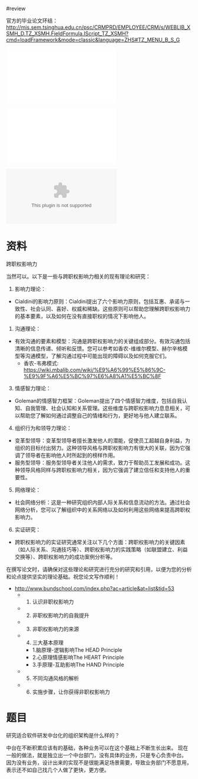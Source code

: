
#review 

官方的毕业论文环结：
http://mis.sem.tsinghua.edu.cn/psc/CRMPRD/EMPLOYEE/CRM/s/WEBLIB_XSMH_D.TZ_XSMH.FieldFormula.IScript_TZ_XSMH?cmd=loadFramework&mode=classic&language=ZHS#TZ_MENU_B_S_G

![](note/files/MBA毕业论文写作指导-21级非全日制.pdf)

![](note/files/MBA毕业论文常见格式问题汇总-0407更新.pdf)

![](note/files/202303MBA毕业论文整合版样例.doc)
# 资料
跨职权影响力


当然可以。以下是一些与跨职权影响力相关的现有理论和研究：

1. 影响力理论：
- Cialdini的影响力原则：Cialdini提出了六个影响力原则，包括互惠、承诺与一致性、社会认同、喜好、权威和稀缺。这些原则可以帮助您理解跨职权影响力的基本要素，以及如何在没有直接职权的情况下影响他人。

1. 沟通理论：
- 有效沟通的要素和模型：沟通是跨职权影响力的关键组成部分。有效沟通包括清晰的信息传递、倾听和反馈。您可以参考如香农-维维尔模型、赫尔辛格模型等沟通模型，了解沟通过程中可能出现的障碍以及如何克服它们。
	- 香农-韦弗模式: https://wiki.mbalib.com/wiki/%E9%A6%99%E5%86%9C-%E9%9F%A6%E5%BC%97%E6%A8%A1%E5%BC%8F

3. 情感智力理论：
- Goleman的情感智力框架：Goleman提出了四个情感智力维度，包括自我认知、自我管理、社会认知和关系管理。这些维度与跨职权影响力息息相关，可以帮助您了解如何通过调整自己的情绪和行为，更好地与他人建立联系。

4. 组织行为和领导力理论：
- 变革型领导：变革型领导者擅长激发他人的潜能，促使员工超越自身利益，为组织的目标付出努力。这种领导风格与跨职权影响力有很大的关联，因为它强调了领导者在影响他人时所起到的榜样作用。
- 服务型领导：服务型领导者关注他人的需求，致力于帮助员工发展和成功。这种领导风格同样与跨职权影响力相关，因为它强调了建立信任和支持他人的重要性。

5. 网络理论：
- 社会网络分析：这是一种研究组织内部人际关系和信息流动的方法。通过社会网络分析，您可以了解组织中的关系网络以及如何利用这些网络来提高跨职权影响力。

6. 实证研究：
- 跨职权影响力的实证研究通常关注以下几个方面：跨职权影响力的关键因素（如人际关系、沟通技巧等）、跨职权影响力的实践策略（如联盟建立、利益交换等）、跨职权影响力的成功案例分析等。

在撰写论文时，请确保对这些理论和研究进行充分的研究和引用，以便为您的分析和论点提供坚实的理论基础。祝您论文写作顺利！


- http://www.bundschool.com/index.php?ac=article&at=list&tid=53
	- 1. 认识非职权影响力
	- 2. 非职权影响力的自我提升
	- 3. 非职权影响力的来源
	- 4. 三大基本原理
		- 1.脑原理-逻辑影响The HEAD Principle  
		- 2.心原理情感影响The HEART Principle  
		- 3.手原理-互助影响The HAND Principle
	- 5. 不同沟通风格的解析
	- 6. 实施步骤，让你获得非职权影响力



# 题目

研究适合软件研发中台化的组织架构是什么样的？

中台在不断积累应该有的基础，各种业务可以在这个基础上不断生长出来。
现在一般的做法，就是独立出一个中台部门，没有具体的业务，只是专心负责中台。
因为没有业务，设计出来的实现不是很能满足场景需要，导致业务部门不愿意用，表示还不如自己找几个人做了更快，更方便。
